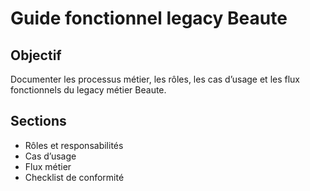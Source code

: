 # Guide fonctionnel legacy Beaute

## Objectif
Documenter les processus métier, les rôles, les cas d’usage et les flux fonctionnels du legacy métier Beaute.

## Sections
- Rôles et responsabilités
- Cas d’usage
- Flux métier
- Checklist de conformité
